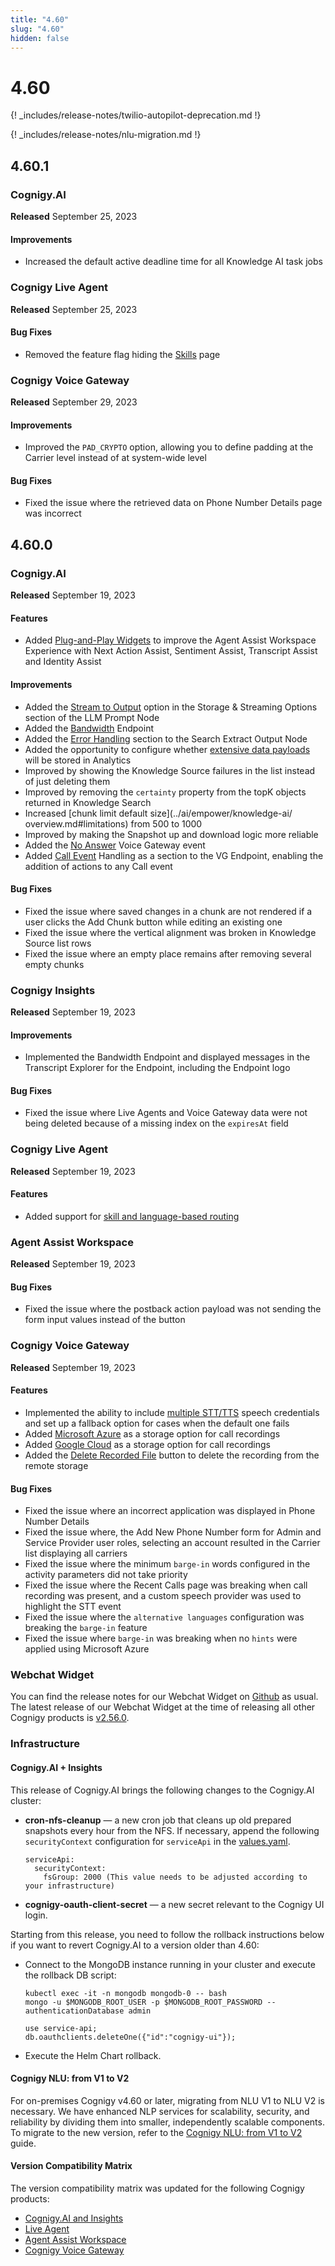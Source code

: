 ```yaml
---
title: "4.60"
slug: "4.60"
hidden: false
---
```


# 4.60

{! _includes/release-notes/twilio-autopilot-deprecation.md !}

{! _includes/release-notes/nlu-migration.md !}

## 4.60.1

### Cognigy.AI

**Released** September 25, 2023

#### Improvements

- Increased the default active deadline time for all Knowledge AI task jobs

### Cognigy Live Agent

**Released** September 25, 2023

#### Bug Fixes

- Removed the feature flag hiding the [Skills](../live-agent/settings/skills.md) page

### Cognigy Voice Gateway

**Released** September 29, 2023

#### Improvements

- Improved the `PAD_CRYPTO` option, allowing you to define padding at the Carrier level instead of at system-wide level

#### Bug Fixes

- Fixed the issue where the retrieved data on Phone Number Details page was incorrect

## 4.60.0

### Cognigy.AI

**Released** September 19, 2023

#### Features

- Added [Plug-and-Play Widgets](../ai-copilot/plug-and-play-widgets.md) to improve the Agent Assist Workspace Experience with Next Action Assist, Sentiment Assist, Transcript Assist and Identity Assist

#### Improvements

- Added the [Stream to Output](../ai/build/node-reference/service/llm-prompt.md#storage--streaming-options) option in the Storage & Streaming Options section of the LLM Prompt Node
- Added the [Bandwidth](../ai/deploy/endpoint-reference/bandwidth.md) Endpoint
- Added the [Error Handling](../ai/build/node-reference/other-nodes/search-extract-output.md#error-handling) section to the Search Extract Output Node
- Added the opportunity to configure whether [extensive data payloads](../ai/deploy/endpoints/data-protection-and-analytics.md#store-extensive-data-payloads-in-analytics) will be stored in Analytics
- Improved by showing the Knowledge Source failures in the list instead of just deleting them
- Improved by removing the `certainty` property from the topK objects returned in Knowledge Search
- Increased [chunk limit default size](../ai/empower/knowledge-ai/
overview.md#limitations) from 500 to 1000
- Improved by making the Snapshot up and download logic more reliable
- Added the [No Answer](../voice-gateway/references/events/NO_ANSWER.md) Voice Gateway event
- Added [Call Event](../ai/deploy/endpoint-reference/voice-gateway.md#call-events) Handling as a section to the VG Endpoint, enabling the addition of actions to any Call event

#### Bug Fixes

- Fixed the issue where saved changes in a chunk are not rendered if a user clicks the Add Chunk button while editing an existing one
- Fixed the issue where the vertical alignment was broken in Knowledge Source list rows
- Fixed the issue where an empty place remains after removing several empty chunks

### Cognigy Insights

**Released** September 19, 2023

#### Improvements

- Implemented the Bandwidth Endpoint and displayed messages in the Transcript Explorer for the Endpoint, including the Endpoint logo

#### Bug Fixes

- Fixed the issue where Live Agents and Voice Gateway data were not being deleted because of a missing index on the `expiresAt` field

### Cognigy Live Agent

**Released** September 19, 2023

#### Features

- Added support for [skill and language-based routing](../live-agent/conversation/conversation-routing/automatic-mode.md#additional-automatic-assignment-parameters)

### Agent Assist Workspace

**Released** September 19, 2023

#### Bug Fixes

- Fixed the issue where the postback action payload was not sending the form input values instead of the button

### Cognigy Voice Gateway

**Released** September 19, 2023

#### Features

- Implemented the ability to include [multiple STT/TTS](../voice-gateway/webapp/applications.md#add-additional-tts-and-stt-vendor) speech credentials and set up a fallback option for cases when the default one fails
- Added [Microsoft Azure](../voice-gateway/webapp/accounts.md#call-recording-configuration) as a storage option for call recordings
- Added [Google Cloud](../voice-gateway/webapp/accounts.md#call-recording-configuration) as a storage option for call recordings
- Added the [Delete Recorded File](../voice-gateway/webapp/recent-calls.md#call-recordings) button to delete the recording from the remote storage

#### Bug Fixes

- Fixed the issue where an incorrect application was displayed in Phone Number Details
- Fixed the issue where, the Add New Phone Number form for Admin and Service Provider user roles, selecting an account resulted in the Carrier list displaying all carriers
- Fixed the issue where the minimum `barge-in` words configured in the activity parameters did not take priority
- Fixed the issue where the Recent Calls page was breaking when call recording was present, and a custom speech provider was used to highlight the STT event
- Fixed the issue where the `alternative languages` configuration was breaking the `barge-in` feature
- Fixed the issue where `barge-in` was breaking when no `hints` were applied using Microsoft Azure

### Webchat Widget

You can find the release notes for our Webchat Widget on [Github](https://github.com/Cognigy/WebchatWidget/releases) as usual. The latest release of our Webchat Widget at the time of releasing all other Cognigy products is [v2.56.0](https://github.com/Cognigy/WebchatWidget/releases/tag/v2.56.0).

### Infrastructure

#### Cognigy.AI + Insights

This release of Cognigy.AI brings the following changes to the Cognigy.AI cluster:

- **cron-nfs-cleanup** — a new cron job that cleans up old prepared snapshots every hour from the NFS.
  If necessary, append the following `securityContext` configuration for `serviceApi` in the [values.yaml](https://github.com/Cognigy/cognigy-ai-helm-chart#configuration).

    ```
    serviceApi:
      securityContext:
        fsGroup: 2000 (This value needs to be adjusted according to your infrastructure)
    ```

- **cognigy-oauth-client-secret** — a new secret relevant to the Cognigy UI login.

Starting from this release, you need to follow the rollback instructions below if you want to revert Cognigy.AI to a version older than 4.60:

- Connect to the MongoDB instance running in your cluster and execute the rollback DB script:

    ```
    kubectl exec -it -n mongodb mongodb-0 -- bash
    mongo -u $MONGODB_ROOT_USER -p $MONGODB_ROOT_PASSWORD --authenticationDatabase admin
    
    use service-api;
    db.oauthclients.deleteOne({"id":"cognigy-ui"}); 
    ```

- Execute the Helm Chart rollback.

#### Cognigy NLU: from V1 to V2

For on-premises Cognigy v4.60 or later, migrating from NLU V1 to NLU V2 is necessary. We have enhanced NLP services for scalability, security, and reliability by dividing them into smaller, independently scalable components. To migrate to the new version, refer to the [Cognigy NLU: from V1 to V2](../ai/installation/migration/from-nlu-v1-to-v2-migration.md) guide.

#### Version Compatibility Matrix

The version compatibility matrix was updated for the following Cognigy products:

- [Cognigy.AI and Insights](../ai/installation/version-compatibility-matrix.md)
- [Live Agent](../live-agent/installation/deployment/version-compatibility-matrix.md)
- [Agent Assist Workspace](../ai-copilot/installation/version-compatibility-matrix.md)
- [Cognigy Voice Gateway](../voice-gateway/installation/version-compatibility-matrix.md)